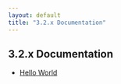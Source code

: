 ```yaml
---
layout: default
title: "3.2.x Documentation"
---
```

## 3.2.x Documentation

* [Hello World]({{site.url}}/doc/3.2/hello-world/)
 